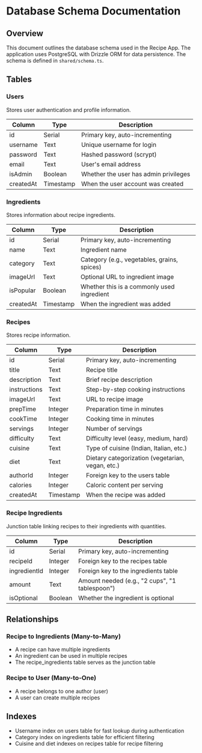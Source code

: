 # Database Schema Documentation

## Overview
This document outlines the database schema used in the Recipe App. The application uses PostgreSQL with Drizzle ORM for data persistence. The schema is defined in `shared/schema.ts`.

## Tables

### Users
Stores user authentication and profile information.

| Column | Type | Description |
|--------|------|-------------|
| id | Serial | Primary key, auto-incrementing |
| username | Text | Unique username for login |
| password | Text | Hashed password (scrypt) |
| email | Text | User's email address |
| isAdmin | Boolean | Whether the user has admin privileges |
| createdAt | Timestamp | When the user account was created |

### Ingredients
Stores information about recipe ingredients.

| Column | Type | Description |
|--------|------|-------------|
| id | Serial | Primary key, auto-incrementing |
| name | Text | Ingredient name |
| category | Text | Category (e.g., vegetables, grains, spices) |
| imageUrl | Text | Optional URL to ingredient image |
| isPopular | Boolean | Whether this is a commonly used ingredient |
| createdAt | Timestamp | When the ingredient was added |

### Recipes
Stores recipe information.

| Column | Type | Description |
|--------|------|-------------|
| id | Serial | Primary key, auto-incrementing |
| title | Text | Recipe title |
| description | Text | Brief recipe description |
| instructions | Text | Step-by-step cooking instructions |
| imageUrl | Text | URL to recipe image |
| prepTime | Integer | Preparation time in minutes |
| cookTime | Integer | Cooking time in minutes |
| servings | Integer | Number of servings |
| difficulty | Text | Difficulty level (easy, medium, hard) |
| cuisine | Text | Type of cuisine (Indian, Italian, etc.) |
| diet | Text | Dietary categorization (vegetarian, vegan, etc.) |
| authorId | Integer | Foreign key to the users table |
| calories | Integer | Caloric content per serving |
| createdAt | Timestamp | When the recipe was added |

### Recipe Ingredients
Junction table linking recipes to their ingredients with quantities.

| Column | Type | Description |
|--------|------|-------------|
| id | Serial | Primary key, auto-incrementing |
| recipeId | Integer | Foreign key to the recipes table |
| ingredientId | Integer | Foreign key to the ingredients table |
| amount | Text | Amount needed (e.g., "2 cups", "1 tablespoon") |
| isOptional | Boolean | Whether the ingredient is optional |

## Relationships

### Recipe to Ingredients (Many-to-Many)
- A recipe can have multiple ingredients
- An ingredient can be used in multiple recipes
- The recipe_ingredients table serves as the junction table

### Recipe to User (Many-to-One)
- A recipe belongs to one author (user)
- A user can create multiple recipes

## Indexes
- Username index on users table for fast lookup during authentication
- Category index on ingredients table for efficient filtering
- Cuisine and diet indexes on recipes table for recipe filtering